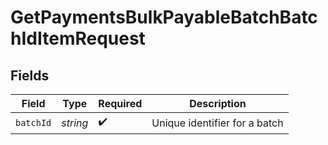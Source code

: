 # GetPaymentsBulkPayableBatchBatchIdItemRequest


## Fields

| Field                         | Type                          | Required                      | Description                   |
| ----------------------------- | ----------------------------- | ----------------------------- | ----------------------------- |
| `batchId`                     | *string*                      | :heavy_check_mark:            | Unique identifier for a batch |